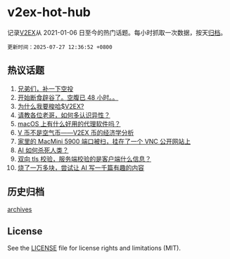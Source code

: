 # v2ex-hot-hub

 记录[V2EX](https://www.v2ex.com/)从 2021-01-06 日至今的热门话题。每小时抓取一次数据，按天[归档](archives)。

`更新时间：2025-07-27 12:36:52 +0800`

## 热议话题

1. [兄弟们，补一下空投](https://www.v2ex.com/t/1147952)
1. [开始断食辟谷了。空腹已 48 小时。。](https://www.v2ex.com/t/1147898)
1. [为什么我要梭哈$V2EX?](https://www.v2ex.com/t/1147939)
1. [请教各位老哥，如何多认识异性？](https://www.v2ex.com/t/1147841)
1. [macOS 上有什么好用的代理软件吗？](https://www.v2ex.com/t/1147943)
1. [V 币不是空气币——V2EX 币的经济学分析](https://www.v2ex.com/t/1147929)
1. [家里的 MacMini 5900 端口被扫，挂在了一个 VNC 公开网站上](https://www.v2ex.com/t/1147890)
1. [AI 如何杀死人类？](https://www.v2ex.com/t/1147880)
1. [双向 tls 校验，服务端校验的是客户端什么信息？](https://www.v2ex.com/t/1147867)
1. [烧了一万多块，尝试让 AI 写一千篇有趣的内容](https://www.v2ex.com/t/1147881)

## 历史归档

[archives](archives)

## License

See the [LICENSE](LICENSE) file for license rights and limitations (MIT).
